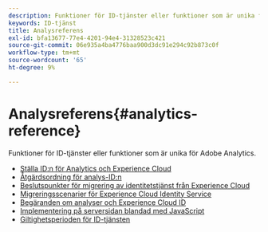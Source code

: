 ```yaml
---
description: Funktioner för ID-tjänster eller funktioner som är unika för Adobe Analytics.
keywords: ID-tjänst
title: Analysreferens
exl-id: bfa13677-77e4-4201-94e4-31328523c421
source-git-commit: 06e935a4ba4776baa900d3dc91e294c92b873c0f
workflow-type: tm+mt
source-wordcount: '65'
ht-degree: 9%

---
```


# Analysreferens{#analytics-reference}

Funktioner för ID-tjänster eller funktioner som är unika för Adobe Analytics.

+ [Ställa ID:n för Analytics och Experience Cloud](analytics-ids.md)
+ [Åtgärdsordning för analys-ID:n](analytics-order-of-operations.md)
+ [Beslutspunkter för migrering av identitetstjänst från Experience Cloud](migration-decisions.md)
+ [Migreringsscenarier för Experience Cloud Identity Service](migration-scenarios.md)
+ [Begäranden om analyser och Experience Cloud ID](legacy-analytics.md)
+ [Implementering på serversidan blandad med JavaScript](server-side.md)
+ [Giltighetsperioden för ID-tjänsten](grace-period.md)
<!--+ [Data Collection CNAMEs and Cross-Domain Tracking](cname.md)-->

